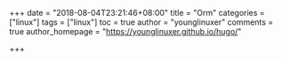 +++
date = "2018-08-04T23:21:46+08:00"
title = "Orm"
categories = ["linux"]
tags = ["linux"]
toc = true
author = "younglinuxer"
comments = true
author_homepage =  "https://younglinuxer.github.io/hugo/"

+++